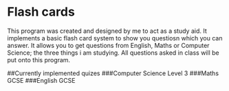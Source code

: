# Flash cards

This program was created and designed by me to act as a study aid.
It implements a basic flash card system to show you questiosn which you can answer.
It allows you to get questions from English, Maths or Computer Science; the three things i am studying.
All questions asked in class will be put onto this program.

##Currently implemented quizes
###Computer Science Level 3
###Maths GCSE
###English GCSE
